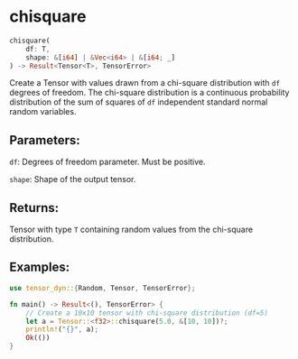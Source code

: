 # chisquare
```rust
chisquare(
    df: T,
    shape: &[i64] | &Vec<i64> | &[i64; _]
) -> Result<Tensor<T>, TensorError>
```
Create a Tensor with values drawn from a chi-square distribution with `df` degrees of freedom. The chi-square distribution is a continuous probability distribution of the sum of squares of `df` independent standard normal random variables.

## Parameters:
`df`: Degrees of freedom parameter. Must be positive.

`shape`: Shape of the output tensor.

## Returns:
Tensor with type `T` containing random values from the chi-square distribution.

## Examples:
```rust
use tensor_dyn::{Random, Tensor, TensorError};

fn main() -> Result<(), TensorError> {
    // Create a 10x10 tensor with chi-square distribution (df=5)
    let a = Tensor::<f32>::chisquare(5.0, &[10, 10])?;
    println!("{}", a);
    Ok(())
}
```